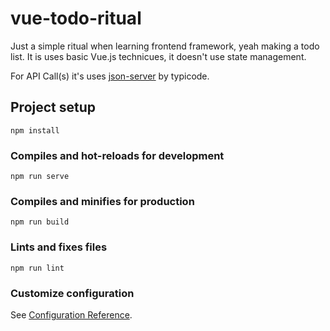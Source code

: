 # vue-todo-ritual

Just a simple ritual when learning frontend framework, yeah making a todo list. It is uses basic Vue.js technicues, it doesn't use state management.

For API Call(s) it's uses [json-server](https://github.com/typicode/json-server) by typicode.

## Project setup

```
npm install
```

### Compiles and hot-reloads for development

```
npm run serve
```

### Compiles and minifies for production

```
npm run build
```

### Lints and fixes files

```
npm run lint
```

### Customize configuration

See [Configuration Reference](https://cli.vuejs.org/config/).

